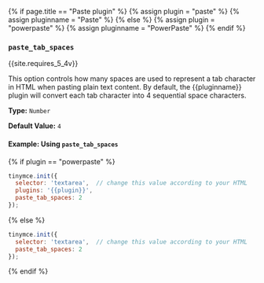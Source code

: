 {% if page.title == "Paste plugin" %}
  {% assign plugin = "paste" %}
  {% assign pluginname = "Paste" %}
{% else %}
  {% assign plugin = "powerpaste" %}
  {% assign pluginname = "PowerPaste" %}
{% endif %}
### `paste_tab_spaces`

{{site.requires_5_4v}}

This option controls how many spaces are used to represent a tab character in HTML when pasting plain text content. By default, the {{pluginname}} plugin will convert each tab character into 4 sequential space characters.

**Type:** `Number`

**Default Value:** `4`

#### Example: Using `paste_tab_spaces`

{% if plugin == "powerpaste" %}
```js
tinymce.init({
  selector: 'textarea',  // change this value according to your HTML
  plugins: '{{plugin}}',
  paste_tab_spaces: 2
});
```
{% else %}
```js
tinymce.init({
  selector: 'textarea',  // change this value according to your HTML
  paste_tab_spaces: 2
});
```
{% endif %}
